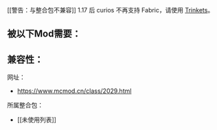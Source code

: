 [[警告：与整合包不兼容]] 1.17 后 curios 不再支持 Fabric，请使用 [Trinkets](https://www.mcmod.cn/class/3985.html "Trinkets")。

被以下Mod需要：
- 

兼容性：
- 

网址：
- https://www.mcmod.cn/class/2029.html

所属整合包：
- [[未使用列表]]